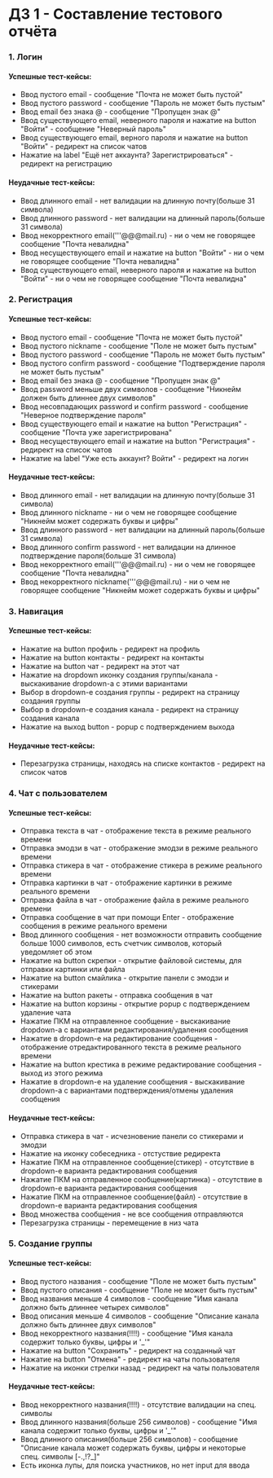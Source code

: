 # ДЗ 1 - Составление тестового отчёта

### 1. Логин

#### Успешные тест-кейсы:
+ Ввод пустого email - сообщение "Почта не может быть пустой"
+ Ввод пустого password - сообщение "Пароль не может быть пустым"
+ Ввод email без знака @ - сообщение "Пропущен знак @"
+ Ввод существующего email, неверного пароля и нажатие на button "Войти" - сообщение "Неверный пароль"
+ Ввод существующего email, верного пароля и нажатие на button "Войти" - редирект на список чатов
+ Нажатие на label "Ещё нет аккаунта? Зарегистрироваться" - редирект на регистрацию

#### Неудачные тест-кейсы:
- Ввод длинного email - нет валидации на длинную почту(больше 31 символа)
- Ввод длинного password - нет валидации на длинный пароль(больше 31 символа)
- Ввод некорректного email('''@@@mail.ru) - ни о чем не говорящее сообщение "Почта невалидна"
- Ввод несуществующего email и нажатие на button "Войти" - ни о чем не говорящее сообщение "Почта невалидна"
- Ввод существующего email, неверного пароля и нажатие на button "Войти" - ни о чем не говорящее сообщение "Почта невалидна"

### 2. Регистрация

#### Успешные тест-кейсы:
+ Ввод пустого email - сообщение "Почта не может быть пустой"
+ Ввод пустого nickname - сообщение "Поле не может быть пустым"
+ Ввод пустого password - сообщение "Пароль не может быть пустым"
+ Ввод пустого confirm password - сообщение "Подтверждение пароля не может быть пустым"
+ Ввод email без знака @ - сообщение "Пропущен знак @"
+ Ввод password меньше двух символов - сообщение "Никнейм должен быть длиннее двух символов"
+ Ввод несовпадающих password и confirm password - сообщение "Неверное подтверждение пароля"
+ Ввод существующего email и нажатие на button "Регистрация" - сообщение "Почта уже зарегистрирована"
+ Ввод несуществующего email и нажатие на button "Регистрация" - редирект на список чатов
+ Нажатие на label "Уже есть аккаунт? Войти" - редирект на логин

#### Неудачные тест-кейсы:
- Ввод длинного email - нет валидации на длинную почту(больше 31 символа)
- Ввод длинного nickname - ни о чем не говорящее сообщение "Никнейм может содержать буквы и цифры"
- Ввод длинного password - нет валидации на длинный пароль(больше 31 символа)
- Ввод длинного confirm password - нет валидации на длинное подтверждение пароля(больше 31 символа)
- Ввод некорректного email('''@@@mail.ru) - ни о чем не говорящее сообщение "Почта невалидна"
- Ввод некорректного nickname('''@@@mail.ru) - ни о чем не говорящее сообщение "Никнейм может содержать буквы и цифры"

### 3. Навигация

#### Успешные тест-кейсы:
+ Нажатие на button профиль - редирект на профиль
+ Нажатие на button контакты - редирект на контакты
+ Нажатие на button чат - редирект на этот чат
+ Нажатие на dropdown иконку создания группы/канала - выскакивание dropdown-а с этими вариантами
+ Выбор в dropdown-е создания группы - редирект на страницу создания группы
+ Выбор в dropdown-е создания канала - редирект на страницу создания канала
+ Нажатие на выход button - popup с подтверждением выхода

#### Неудачные тест-кейсы:
- Перезагрузка страницы, находясь на списке контактов - редирект на список чатов 

### 4. Чат с пользователем

#### Успешные тест-кейсы:
+ Отправка текста в чат - отображение текста в режиме реального времени
+ Отправка эмодзи в чат - отображение эмодзи в режиме реального времени
+ Отправка стикера в чат - отображение стикера в режиме реального времени
+ Отправка картинки в чат - отображение картинки в режиме реального времени
+ Отправка файла в чат - отображение файла в режиме реального времени
+ Отправка сообщение в чат при помощи Enter - отображение сообщения в режиме реального времени
+ Ввод длинного сообщения - нет возможности отправить сообщение больше 1000 символов, есть счетчик символов, который уведомляет об этом
+ Нажатие на button скрепки - открытие файловой системы, для отправки картинки или файла
+ Нажатие на button смайлика - открытие панели с эмодзи и стикерами
+ Нажатие на button ракеты -  отправка сообщения в чат
+ Нажатие на button корзины -  открытие popup с подтверждением удаление чата
+ Нажатие ПКМ на отправленное сообщение - выскакивание dropdown-а с вариантами редактирования/удаления сообщения
+ Нажатие в dropdown-е на редактирование сообщения - отображение отредактированного текста в режиме реального времени
+ Нажатие на button крестика в режиме редактирование сообщения - выход из этого режима
+ Нажатие в dropdown-е на удаление сообщения - выскакивание dropdown-а с вариантами подтверждения/отмены удаления сообщения

#### Неудачные тест-кейсы:
- Отправка стикера в чат - исчезновение панели со стикерами и эмодзи
- Нажатие на иконку собеседника - отстуствие редиректа
- Нажатие ПКМ на отправленное сообщение(стикер) - отсутствие в dropdown-е варианта редактирования сообщения
- Нажатие ПКМ на отправленное сообщение(картинка) - отсутствие в dropdown-е варианта редактирования сообщения
- Нажатие ПКМ на отправленное сообщение(файл) - отсутствие в dropdown-е варианта редактирования сообщения
- Ввод множества сообщения - не все сообщения отправляются
- Перезагрузка страницы - перемещение в низ чата

### 5. Создание группы

#### Успешные тест-кейсы:
+ Ввод пустого названия - сообщение "Поле не может быть пустым"
+ Ввод пустого описания - сообщение "Поле не может быть пустым"
+ Ввод названия меньше 4 символов - сообщение "Имя канала должно быть длиннее четырех символов"
+ Ввод описания меньше 4 символов - сообщение "Описание канала должно быть длиннее двух символов"
+ Ввод некорректного названия(!!!!) - сообщение "Имя канала содержит только буквы, цифры и '_'"
+ Нажатие на button "Сохранить" - редирект на созданный чат
+ Нажатие на button "Отмена" - редирект на чаты пользователя
+ Нажатие на иконки стрелки назад - редирект на чаты пользователя

#### Неудачные тест-кейсы:
- Ввод некорректного названия(!!!!) - отсутствие валидации на спец. символы
- Ввод длинного названия(больше 256 символов) - сообщение "Имя канала содержит только буквы, цифры и '_'"
- Ввод длинного описания(больше 256 символов) - сообщение "Описание канала может содержать буквы, цифры и некоторые спец. символы [-.,!?_]"
- Есть иконка лупы, для поиска участников, но нет input для ввода
